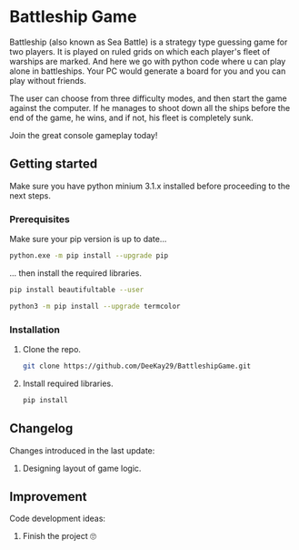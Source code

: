# Battleship Game

Battleship (also known as Sea Battle) is a strategy type guessing game for two players. It is played on ruled grids on which each player's fleet of warships are marked. And here we go with python code where u can play alone in battleships. Your PC would generate a board for you and you can play without friends.

The user can choose from three difficulty modes, and then start the game against the computer. If he manages to shoot down all the ships before the end of the game, he wins, and if not, his fleet is completely sunk.

Join the great console gameplay today!

## Getting started

Make sure you have python minium 3.1.x installed before proceeding to the next steps.

### Prerequisites

Make sure your pip version is up to date...

```sh
python.exe -m pip install --upgrade pip
```

... then install the required libraries.

```sh
pip install beautifultable --user
```

```sh
python3 -m pip install --upgrade termcolor
```

### Installation

1. Clone the repo.

   ```sh
   git clone https://github.com/DeeKay29/BattleshipGame.git
   ```

2. Install required libraries.

   ```sh
   pip install
   ```

## Changelog

Changes introduced in the last update:

1. Designing layout of game logic.

## Improvement

Code development ideas:

1. Finish the project 🙄
